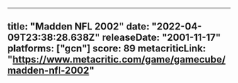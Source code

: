 
---
title: "Madden NFL 2002"
date: "2022-04-09T23:38:28.638Z"
releaseDate: "2001-11-17"
platforms: ["gcn"]
score: 89
metacriticLink: "https://www.metacritic.com/game/gamecube/madden-nfl-2002"
---
